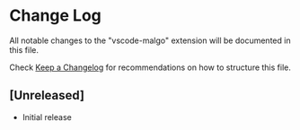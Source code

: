 # Change Log

All notable changes to the "vscode-malgo" extension will be documented in this file.

Check [Keep a Changelog](http://keepachangelog.com/) for recommendations on how to structure this file.

## [Unreleased]

- Initial release